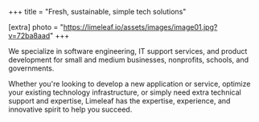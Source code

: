 +++
title = "Fresh, sustainable, simple tech solutions"

[extra]
photo = "https://limeleaf.io/assets/images/image01.jpg?v=72ba8aad"
+++

We specialize in software engineering, IT support services, and product development for small and medium businesses, nonprofits, schools, and governments.

Whether you're looking to develop a new application or service, optimize your existing technology infrastructure, or simply need extra technical support and expertise, Limeleaf has the expertise, experience, and innovative spirit to help you succeed.
